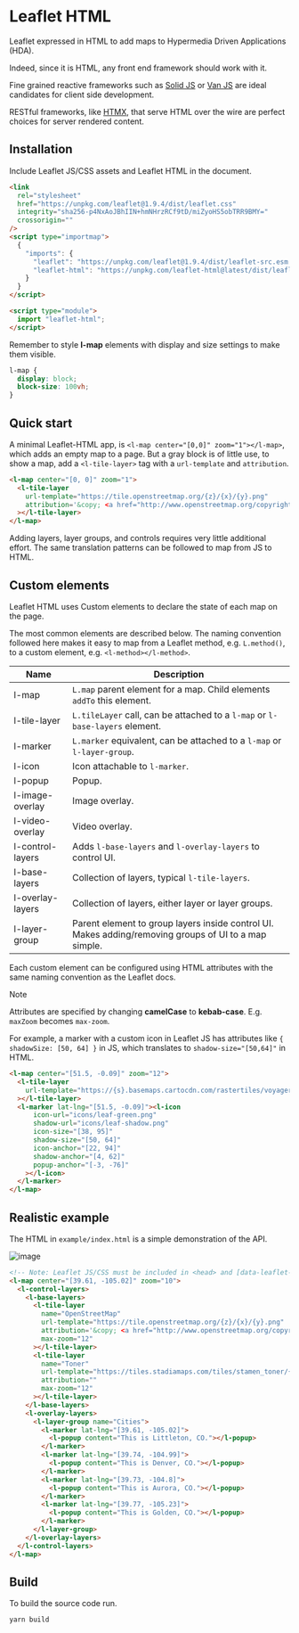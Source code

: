 # Leaflet HTML

Leaflet expressed in HTML to add maps to Hypermedia Driven Applications (HDA).

Indeed, since it is HTML, any front end framework should work with it.

Fine grained reactive frameworks such as [Solid JS](https://solidjs.com) or [Van JS](https://vanjs.org) are ideal candidates for client side development.

RESTful frameworks, like [HTMX](Https://htmx.org), that serve HTML over the wire are perfect choices for server rendered content.

## Installation

Include Leaflet JS/CSS assets and Leaflet HTML in the document.

```html
<link
  rel="stylesheet"
  href="https://unpkg.com/leaflet@1.9.4/dist/leaflet.css"
  integrity="sha256-p4NxAoJBhIIN+hmNHrzRCf9tD/miZyoHS5obTRR9BMY="
  crossorigin=""
/>
<script type="importmap">
  {
    "imports": {
      "leaflet": "https://unpkg.com/leaflet@1.9.4/dist/leaflet-src.esm.js",
      "leaflet-html": "https://unpkg.com/leaflet-html@latest/dist/leaflet-html.js"
    }
  }
</script>
```

```html
<script type="module">
  import "leaflet-html";
</script>
```

Remember to style **l-map** elements with display and size settings to make them visible.

```css
l-map {
  display: block;
  block-size: 100vh;
}
```

## Quick start

A minimal Leaflet-HTML app, is `<l-map center="[0,0]" zoom="1"></l-map>`, which adds an empty map to a page.
But a gray block is of little use, to show a map, add a `<l-tile-layer>` tag with a `url-template` and `attribution`.

```html
<l-map center="[0, 0]" zoom="1">
  <l-tile-layer
    url-template="https://tile.openstreetmap.org/{z}/{x}/{y}.png"
    attribution='&copy; <a href="http://www.openstreetmap.org/copyright">OpenStreetMap</a>'
  ></l-tile-layer>
</l-map>
```

Adding layers, layer groups, and controls requires very little additional effort.
The same translation patterns can be followed to map from JS to HTML.

## Custom elements

Leaflet HTML uses Custom elements to declare the state of each map on the page. 

The most common elements are described below.
The naming convention followed here makes it easy to map from a Leaflet method, e.g. `L.method()`, to a custom element, e.g. `<l-method></l-method>`.

Name | Description
-- | --
l-map | `L.map` parent element for a map. Child elements `addTo` this element.
l-tile-layer | `L.tileLayer` call, can be attached to a `l-map` or `l-base-layers` element.
l-marker | `L.marker` equivalent, can be attached to a `l-map` or `l-layer-group`.
l-icon | Icon attachable to `l-marker`.
l-popup | Popup.
l-image-overlay | Image overlay.
l-video-overlay | Video overlay.
l-control-layers | Adds `l-base-layers` and `l-overlay-layers` to control UI.
l-base-layers | Collection of layers, typical `l-tile-layers`.
l-overlay-layers | Collection of layers, either layer or layer groups.
l-layer-group | Parent element to group layers inside control UI. Makes adding/removing groups of UI to a map simple.

Each custom element can be configured using HTML attributes with the same naming convention as the Leaflet docs.

> [!NOTE]
> Attributes are specified by changing **camelCase** to **kebab-case**. E.g. `maxZoom` becomes `max-zoom`.

For example, a marker with a custom icon in Leaflet JS has attributes like `{ shadowSize: [50, 64] }` in JS, which translates to `shadow-size="[50,64]"` in HTML.

```html
<l-map center="[51.5, -0.09]" zoom="12">
  <l-tile-layer
    url-template="https://{s}.basemaps.cartocdn.com/rastertiles/voyager/{z}/{x}/{y}{r}.png"
  ></l-tile-layer>
  <l-marker lat-lng="[51.5, -0.09]"><l-icon
      icon-url="icons/leaf-green.png"
      shadow-url="icons/leaf-shadow.png"
      icon-size="[38, 95]"
      shadow-size="[50, 64]" 
      icon-anchor="[22, 94]" 
      shadow-anchor="[4, 62]" 
      popup-anchor="[-3, -76]" 
    ></l-icon>
  </l-marker>
</l-map>
```

## Realistic example

The HTML in `example/index.html` is a simple demonstration of the API.

![image](https://github.com/andrewgryan/leaflet-html/assets/22789046/0186bce2-ddcc-443a-b7a2-ccd86dcffcfc)

```html
<!-- Note: Leaflet JS/CSS must be included in <head> and [data-leaflet-html] styled to an appropriate size. -->
<l-map center="[39.61, -105.02]" zoom="10">
  <l-control-layers>
    <l-base-layers>
      <l-tile-layer
        name="OpenStreetMap"
        url-template="https://tile.openstreetmap.org/{z}/{x}/{y}.png"
        attribution='&copy; <a href="http://www.openstreetmap.org/copyright">OpenStreetMap</a>'
        max-zoom="12"
      ></l-tile-layer>
      <l-tile-layer
        name="Toner"
        url-template="https://tiles.stadiamaps.com/tiles/stamen_toner/{z}/{x}/{y}{r}.png"
        attribution=""
        max-zoom="12"
      ></l-tile-layer>
    </l-base-layers>
    <l-overlay-layers>
      <l-layer-group name="Cities">
        <l-marker lat-lng="[39.61, -105.02]">
          <l-popup content="This is Littleton, CO."></l-popup>
        </l-marker>
        <l-marker lat-lng="[39.74, -104.99]">
          <l-popup content="This is Denver, CO."></l-popup>
        </l-marker>
        <l-marker lat-lng="[39.73, -104.8]">
          <l-popup content="This is Aurora, CO."></l-popup>
        </l-marker>
        <l-marker lat-lng="[39.77, -105.23]">
          <l-popup content="This is Golden, CO."></l-popup>
        </l-marker>
      </l-layer-group>
    </l-overlay-layers>
  </l-control-layers>
</l-map>
```

## Build

To build the source code run.

```sh
yarn build
```
